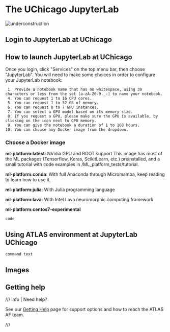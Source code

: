 # The UChicago JupyterLab

![underconstruction](../images/underconstruction.jpg)

## Login to JupyterLab at UChicago

## How to launch JupyterLab at UChicago

Once you login, click "Services" on the top menu bar, then choose "JupyterLab".
You will need to make some choices in order to configure your JupyterLab
notebook:

     1. Provide a notebook name that has no whitespace, using 30 characters or less from the set [a-zA-Z0-9._-] to name your notebook.
     4. You can request 1 to 16 CPU cores.
     5. You can request 1 to 32 GB of memory.
     6. You can request 0 to 7 GPU instances.
     7. You can select a GPU model based on its memory size.
     8. If you request a GPU, please make sure the GPU is available, by clicking on the icon next to GPU memory.
     9. You can give the notebook a duration of 1 to 168 hours.
    10. You can choose any Docker image from the dropdown.

### Choose a Docker image

**ml-platform:latest**: NVidia GPU and ROOT support This image has most of the
ML packages (Tensorflow, Keras, ScikitLearn, etc.) preinstalled, and a small
tutorial with code examples in /ML_platform_tests/tutorial.

**ml-platform:conda**: With full Anaconda through Micromamba, keep reading to
learn how to use it.

**ml-platform:julia**: With Julia programming language

**ml-platform:lava**: With Intel Lava neuromorphic computing framework

**ml-platform:centos7-experimental**

```
code
```

## Using ATLAS environment at JupyterLab UChicago

`command text`

## Images

## Getting help

/// info | Need help?

See our [Getting Help](../getting_help.md) page for support options and how to reach the ATLAS AF team.

///
